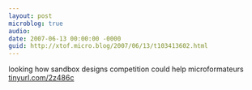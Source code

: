 ```yaml
---
layout: post
microblog: true
audio: 
date: 2007-06-13 00:00:00 -0000
guid: http://xtof.micro.blog/2007/06/13/t103413602.html
---
```

looking how  sandbox designs competition could help microformateurs [tinyurl.com/2z486c](http://tinyurl.com/2z486c)

